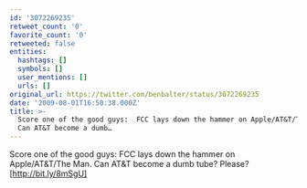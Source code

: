 ```yaml
---
id: '3072269235'
retweet_count: '0'
favorite_count: '0'
retweeted: false
entities:
  hashtags: []
  symbols: []
  user_mentions: []
  urls: []
original_url: https://twitter.com/benbalter/status/3072269235
date: '2009-08-01T16:50:38.000Z'
title: >-
  Score one of the good guys:  FCC lays down the hammer on Apple/AT&T/The Man. 
  Can AT&T become a dumb…
---
```


Score one of the good guys:  FCC lays down the hammer on Apple/AT&T/The Man.  Can AT&T become a dumb tube?  Please? [http://bit.ly/8mSgU]